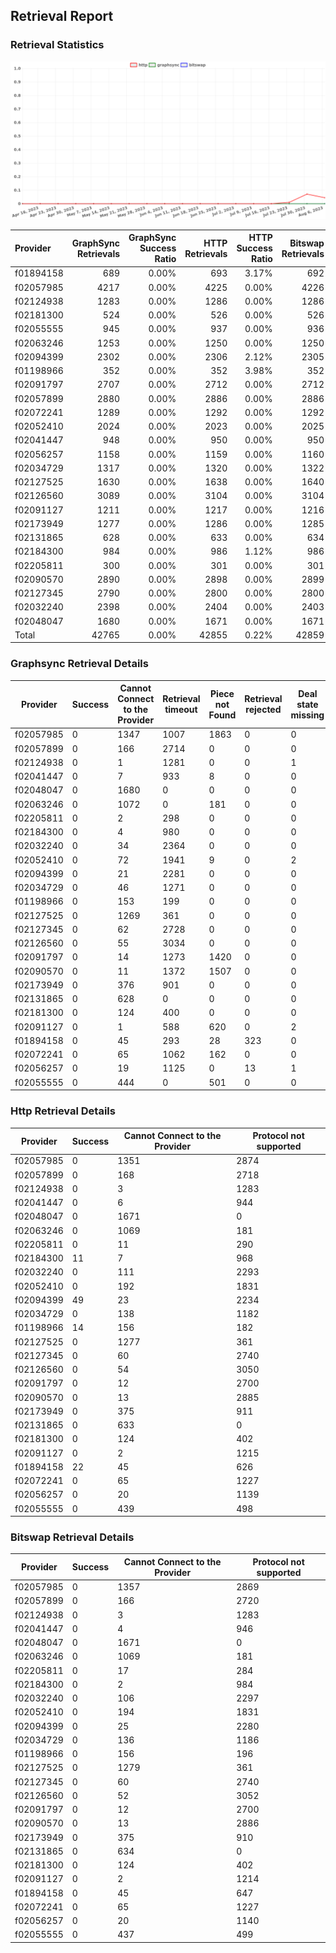 ## Retrieval Report
### Retrieval Statistics
<img src="https://raw.githubusercontent.com/data-preservation-programs/filplus-checker-assets/main/filecoin-project/filecoin-plus-large-datasets/issues/1587/1691393742551.png"/>

| Provider  | GraphSync Retrievals | GraphSync Success Ratio | HTTP Retrievals | HTTP Success Ratio | Bitswap Retrievals | Bitswap Success Ratio |
| :-------- | -------------------: | ----------------------: | --------------: | -----------------: | -----------------: | --------------------: |
| f01894158 |                  689 |                   0.00% |             693 |              3.17% |                692 |                 0.00% |
| f02057985 |                 4217 |                   0.00% |            4225 |              0.00% |               4226 |                 0.00% |
| f02124938 |                 1283 |                   0.00% |            1286 |              0.00% |               1286 |                 0.00% |
| f02181300 |                  524 |                   0.00% |             526 |              0.00% |                526 |                 0.00% |
| f02055555 |                  945 |                   0.00% |             937 |              0.00% |                936 |                 0.00% |
| f02063246 |                 1253 |                   0.00% |            1250 |              0.00% |               1250 |                 0.00% |
| f02094399 |                 2302 |                   0.00% |            2306 |              2.12% |               2305 |                 0.00% |
| f01198966 |                  352 |                   0.00% |             352 |              3.98% |                352 |                 0.00% |
| f02091797 |                 2707 |                   0.00% |            2712 |              0.00% |               2712 |                 0.00% |
| f02057899 |                 2880 |                   0.00% |            2886 |              0.00% |               2886 |                 0.00% |
| f02072241 |                 1289 |                   0.00% |            1292 |              0.00% |               1292 |                 0.00% |
| f02052410 |                 2024 |                   0.00% |            2023 |              0.00% |               2025 |                 0.00% |
| f02041447 |                  948 |                   0.00% |             950 |              0.00% |                950 |                 0.00% |
| f02056257 |                 1158 |                   0.00% |            1159 |              0.00% |               1160 |                 0.00% |
| f02034729 |                 1317 |                   0.00% |            1320 |              0.00% |               1322 |                 0.00% |
| f02127525 |                 1630 |                   0.00% |            1638 |              0.00% |               1640 |                 0.00% |
| f02126560 |                 3089 |                   0.00% |            3104 |              0.00% |               3104 |                 0.00% |
| f02091127 |                 1211 |                   0.00% |            1217 |              0.00% |               1216 |                 0.00% |
| f02173949 |                 1277 |                   0.00% |            1286 |              0.00% |               1285 |                 0.00% |
| f02131865 |                  628 |                   0.00% |             633 |              0.00% |                634 |                 0.00% |
| f02184300 |                  984 |                   0.00% |             986 |              1.12% |                986 |                 0.00% |
| f02205811 |                  300 |                   0.00% |             301 |              0.00% |                301 |                 0.00% |
| f02090570 |                 2890 |                   0.00% |            2898 |              0.00% |               2899 |                 0.00% |
| f02127345 |                 2790 |                   0.00% |            2800 |              0.00% |               2800 |                 0.00% |
| f02032240 |                 2398 |                   0.00% |            2404 |              0.00% |               2403 |                 0.00% |
| f02048047 |                 1680 |                   0.00% |            1671 |              0.00% |               1671 |                 0.00% |
| Total     |                42765 |                   0.00% |           42855 |              0.22% |              42859 |                 0.00% |

### Graphsync Retrieval Details
| Provider  | Success | Cannot Connect to the Provider | Retrieval timeout | Piece not Found | Retrieval rejected | Deal state missing |
| --------- | ------- | ------------------------------ | ----------------- | --------------- | ------------------ | ------------------ |
| f02057985 | 0       | 1347                           | 1007              | 1863            | 0                  | 0                  |
| f02057899 | 0       | 166                            | 2714              | 0               | 0                  | 0                  |
| f02124938 | 0       | 1                              | 1281              | 0               | 0                  | 1                  |
| f02041447 | 0       | 7                              | 933               | 8               | 0                  | 0                  |
| f02048047 | 0       | 1680                           | 0                 | 0               | 0                  | 0                  |
| f02063246 | 0       | 1072                           | 0                 | 181             | 0                  | 0                  |
| f02205811 | 0       | 2                              | 298               | 0               | 0                  | 0                  |
| f02184300 | 0       | 4                              | 980               | 0               | 0                  | 0                  |
| f02032240 | 0       | 34                             | 2364              | 0               | 0                  | 0                  |
| f02052410 | 0       | 72                             | 1941              | 9               | 0                  | 2                  |
| f02094399 | 0       | 21                             | 2281              | 0               | 0                  | 0                  |
| f02034729 | 0       | 46                             | 1271              | 0               | 0                  | 0                  |
| f01198966 | 0       | 153                            | 199               | 0               | 0                  | 0                  |
| f02127525 | 0       | 1269                           | 361               | 0               | 0                  | 0                  |
| f02127345 | 0       | 62                             | 2728              | 0               | 0                  | 0                  |
| f02126560 | 0       | 55                             | 3034              | 0               | 0                  | 0                  |
| f02091797 | 0       | 14                             | 1273              | 1420            | 0                  | 0                  |
| f02090570 | 0       | 11                             | 1372              | 1507            | 0                  | 0                  |
| f02173949 | 0       | 376                            | 901               | 0               | 0                  | 0                  |
| f02131865 | 0       | 628                            | 0                 | 0               | 0                  | 0                  |
| f02181300 | 0       | 124                            | 400               | 0               | 0                  | 0                  |
| f02091127 | 0       | 1                              | 588               | 620             | 0                  | 2                  |
| f01894158 | 0       | 45                             | 293               | 28              | 323                | 0                  |
| f02072241 | 0       | 65                             | 1062              | 162             | 0                  | 0                  |
| f02056257 | 0       | 19                             | 1125              | 0               | 13                 | 1                  |
| f02055555 | 0       | 444                            | 0                 | 501             | 0                  | 0                  |

### Http Retrieval Details
| Provider  | Success | Cannot Connect to the Provider | Protocol not supported |
| --------- | ------- | ------------------------------ | ---------------------- |
| f02057985 | 0       | 1351                           | 2874                   |
| f02057899 | 0       | 168                            | 2718                   |
| f02124938 | 0       | 3                              | 1283                   |
| f02041447 | 0       | 6                              | 944                    |
| f02048047 | 0       | 1671                           | 0                      |
| f02063246 | 0       | 1069                           | 181                    |
| f02205811 | 0       | 11                             | 290                    |
| f02184300 | 11      | 7                              | 968                    |
| f02032240 | 0       | 111                            | 2293                   |
| f02052410 | 0       | 192                            | 1831                   |
| f02094399 | 49      | 23                             | 2234                   |
| f02034729 | 0       | 138                            | 1182                   |
| f01198966 | 14      | 156                            | 182                    |
| f02127525 | 0       | 1277                           | 361                    |
| f02127345 | 0       | 60                             | 2740                   |
| f02126560 | 0       | 54                             | 3050                   |
| f02091797 | 0       | 12                             | 2700                   |
| f02090570 | 0       | 13                             | 2885                   |
| f02173949 | 0       | 375                            | 911                    |
| f02131865 | 0       | 633                            | 0                      |
| f02181300 | 0       | 124                            | 402                    |
| f02091127 | 0       | 2                              | 1215                   |
| f01894158 | 22      | 45                             | 626                    |
| f02072241 | 0       | 65                             | 1227                   |
| f02056257 | 0       | 20                             | 1139                   |
| f02055555 | 0       | 439                            | 498                    |

### Bitswap Retrieval Details
| Provider  | Success | Cannot Connect to the Provider | Protocol not supported |
| --------- | ------- | ------------------------------ | ---------------------- |
| f02057985 | 0       | 1357                           | 2869                   |
| f02057899 | 0       | 166                            | 2720                   |
| f02124938 | 0       | 3                              | 1283                   |
| f02041447 | 0       | 4                              | 946                    |
| f02048047 | 0       | 1671                           | 0                      |
| f02063246 | 0       | 1069                           | 181                    |
| f02205811 | 0       | 17                             | 284                    |
| f02184300 | 0       | 2                              | 984                    |
| f02032240 | 0       | 106                            | 2297                   |
| f02052410 | 0       | 194                            | 1831                   |
| f02094399 | 0       | 25                             | 2280                   |
| f02034729 | 0       | 136                            | 1186                   |
| f01198966 | 0       | 156                            | 196                    |
| f02127525 | 0       | 1279                           | 361                    |
| f02127345 | 0       | 60                             | 2740                   |
| f02126560 | 0       | 52                             | 3052                   |
| f02091797 | 0       | 12                             | 2700                   |
| f02090570 | 0       | 13                             | 2886                   |
| f02173949 | 0       | 375                            | 910                    |
| f02131865 | 0       | 634                            | 0                      |
| f02181300 | 0       | 124                            | 402                    |
| f02091127 | 0       | 2                              | 1214                   |
| f01894158 | 0       | 45                             | 647                    |
| f02072241 | 0       | 65                             | 1227                   |
| f02056257 | 0       | 20                             | 1140                   |
| f02055555 | 0       | 437                            | 499                    |
